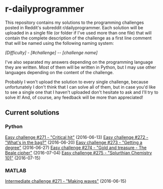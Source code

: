 # r-dailyprogrammer
This repository contains my solutions to the programming challenges posted in Reddit's subreddit r/dailyprogrammer. Each solution will be uploaded in a single file (or folder if I've used more than one file) that will contain the complete description of the challenge as a first line comment that will be named using the following naming system:

*[Difficulty] - [#challenge] -- [challenge name]*

I've also separated my answers depending on the programming language they are written. Most of them will be written in Python, but I may use other languages depending on the content of the challenge. 

Probably I won't upload the solution to every single challenge, because unfortunately I don't think that I can solve all of them, but in case you'd like to see a single one that I haven't uploaded don't hesitate to ask and I'll try to solve it! And, of course, any feedback will be more than appreciated!

## Current solutions
### Python
[Easy challenge #271 - "Critical hit"](https://www.reddit.com/r/dailyprogrammer/comments/4nvrnx/20160613_challenge_271_easy_critical_hit/) (2016-06-13)
[Easy challenge #272 - "What's in the bag?"](https://www.reddit.com/r/dailyprogrammer/comments/4oylbo/20160620_challenge_272_easy_whats_in_the_bag/) (2016-06-20)
[Easy challenge #273 - "Getting a degree"](https://www.reddit.com/r/dailyprogrammer/comments/4q35ip/20160627_challenge_273_easy_getting_a_degree/) (2016-06-27)
[Easy challenge #274 - "Gold and treasure - The Beale cipher"](https://www.reddit.com/r/dailyprogrammer/comments/4r8fod/20160704_challenge_274_easy_gold_and_treasure_the/) (2016-07-04)
[Easy challenge #275 - "Splurthian Chemistry 101"](https://www.reddit.com/r/dailyprogrammer/comments/4savyr/20160711_challenge_275_easy_splurthian_chemistry/) (2016-07-15)

### MATLAB
[Intermediate challenge #271 - "Making waves"](https://www.reddit.com/r/dailyprogrammer/comments/4o74p3/20160615_challenge_271_intermediate_making_waves/) (2016-06-15)
